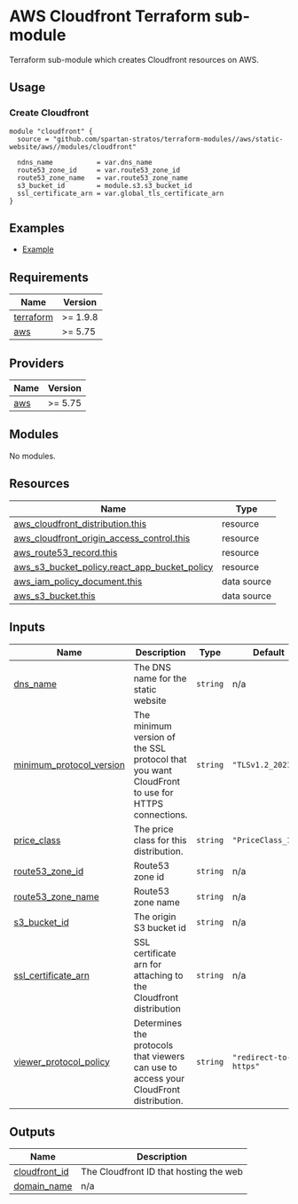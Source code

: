 # AWS Cloudfront Terraform sub-module

Terraform sub-module which creates Cloudfront resources on AWS.

## Usage

### Create Cloudfront

```hcl
module "cloudfront" {
  source = "github.com/spartan-stratos/terraform-modules//aws/static-website/aws//modules/cloudfront"

  ndns_name           = var.dns_name
  route53_zone_id     = var.route53_zone_id
  route53_zone_name   = var.route53_zone_name
  s3_bucket_id        = module.s3.s3_bucket_id
  ssl_certificate_arn = var.global_tls_certificate_arn
}
```

## Examples

- [Example](../../examples/complete/)

<!-- BEGIN_TF_DOCS -->

## Requirements

| Name                                                                      | Version  |
|---------------------------------------------------------------------------|----------|
| <a name="requirement_terraform"></a> [terraform](#requirement\_terraform) | >= 1.9.8 |
| <a name="requirement_aws"></a> [aws](#requirement\_aws)                   | >= 5.75  |

## Providers

| Name                                              | Version |
|---------------------------------------------------|---------|
| <a name="provider_aws"></a> [aws](#provider\_aws) | >= 5.75 |

## Modules

No modules.

## Resources

| Name                                                                                                                                                      | Type        |
|-----------------------------------------------------------------------------------------------------------------------------------------------------------|-------------|
| [aws_cloudfront_distribution.this](https://registry.terraform.io/providers/hashicorp/aws/latest/docs/resources/cloudfront_distribution)                   | resource    |
| [aws_cloudfront_origin_access_control.this](https://registry.terraform.io/providers/hashicorp/aws/latest/docs/resources/cloudfront_origin_access_control) | resource    |
| [aws_route53_record.this](https://registry.terraform.io/providers/hashicorp/aws/latest/docs/resources/route53_record)                                     | resource    |
| [aws_s3_bucket_policy.react_app_bucket_policy](https://registry.terraform.io/providers/hashicorp/aws/latest/docs/resources/s3_bucket_policy)              | resource    |
| [aws_iam_policy_document.this](https://registry.terraform.io/providers/hashicorp/aws/latest/docs/data-sources/iam_policy_document)                        | data source |
| [aws_s3_bucket.this](https://registry.terraform.io/providers/hashicorp/aws/latest/docs/data-sources/s3_bucket)                                            | data source |

## Inputs

| Name                                                                                                           | Description                                                                                    | Type     | Default               | Required |
|----------------------------------------------------------------------------------------------------------------|------------------------------------------------------------------------------------------------|----------|-----------------------|:--------:|
| <a name="input_dns_name"></a> [dns\_name](#input\_dns\_name)                                                   | The DNS name for the static website                                                            | `string` | n/a                   |   yes    |
| <a name="input_minimum_protocol_version"></a> [minimum\_protocol\_version](#input\_minimum\_protocol\_version) | The minimum version of the SSL protocol that you want CloudFront to use for HTTPS connections. | `string` | `"TLSv1.2_2021"`      |    no    |
| <a name="input_price_class"></a> [price\_class](#input\_price\_class)                                          | The price class for this distribution.                                                         | `string` | `"PriceClass_100"`    |    no    |
| <a name="input_route53_zone_id"></a> [route53\_zone\_id](#input\_route53\_zone\_id)                            | Route53 zone id                                                                                | `string` | n/a                   |   yes    |
| <a name="input_route53_zone_name"></a> [route53\_zone\_name](#input\_route53\_zone\_name)                      | Route53 zone name                                                                              | `string` | n/a                   |   yes    |
| <a name="input_s3_bucket_id"></a> [s3\_bucket\_id](#input\_s3\_bucket\_id)                                     | The origin S3 bucket id                                                                        | `string` | n/a                   |   yes    |
| <a name="input_ssl_certificate_arn"></a> [ssl\_certificate\_arn](#input\_ssl\_certificate\_arn)                | SSL certificate arn for attaching to the Cloudfront distribution                               | `string` | n/a                   |   yes    |
| <a name="input_viewer_protocol_policy"></a> [viewer\_protocol\_policy](#input\_viewer\_protocol\_policy)       | Determines the protocols that viewers can use to access your CloudFront distribution.          | `string` | `"redirect-to-https"` |    no    |

## Outputs

| Name                                                                          | Description                            |
|-------------------------------------------------------------------------------|----------------------------------------|
| <a name="output_cloudfront_id"></a> [cloudfront\_id](#output\_cloudfront\_id) | The Cloudfront ID that hosting the web |
| <a name="output_domain_name"></a> [domain\_name](#output\_domain\_name)       | n/a                                    |
